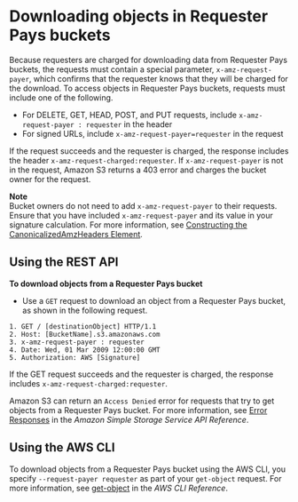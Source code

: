 # Downloading objects in Requester Pays buckets<a name="ObjectsinRequesterPaysBuckets"></a>

Because requesters are charged for downloading data from Requester Pays buckets, the requests must contain a special parameter, `x-amz-request-payer`, which confirms that the requester knows that they will be charged for the download\. To access objects in Requester Pays buckets, requests must include one of the following\.
+ For DELETE, GET, HEAD, POST, and PUT requests, include `x-amz-request-payer : requester` in the header
+ For signed URLs, include `x-amz-request-payer=requester` in the request

If the request succeeds and the requester is charged, the response includes the header `x-amz-request-charged:requester`\. If `x-amz-request-payer` is not in the request, Amazon S3 returns a 403 error and charges the bucket owner for the request\.

**Note**  
Bucket owners do not need to add `x-amz-request-payer` to their requests\.  
Ensure that you have included `x-amz-request-payer` and its value in your signature calculation\. For more information, see [Constructing the CanonicalizedAmzHeaders Element](RESTAuthentication.md#RESTAuthenticationConstructingCanonicalizedAmzHeaders)\.

## Using the REST API<a name="get-requester-pays-rest"></a>

**To download objects from a Requester Pays bucket**
+  Use a `GET` request to download an object from a Requester Pays bucket, as shown in the following request\.

  ```
  1. GET / [destinationObject] HTTP/1.1
  2. Host: [BucketName].s3.amazonaws.com
  3. x-amz-request-payer : requester
  4. Date: Wed, 01 Mar 2009 12:00:00 GMT
  5. Authorization: AWS [Signature]
  ```

If the GET request succeeds and the requester is charged, the response includes `x-amz-request-charged:requester`\.

Amazon S3 can return an `Access Denied` error for requests that try to get objects from a Requester Pays bucket\. For more information, see [Error Responses](https://docs.aws.amazon.com/AmazonS3/latest/API/ErrorResponses.html) in the *Amazon Simple Storage Service API Reference*\.

## Using the AWS CLI<a name="get-requester-pays-cli"></a>

To download objects from a Requester Pays bucket using the AWS CLI, you specify `--request-payer requester` as part of your `get-object` request\. For more information, see [get\-object](https://awscli.amazonaws.com/v2/documentation/api/latest/reference/s3api/get-object.html) in the *AWS CLI Reference*\.